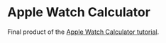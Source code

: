 # Apple Watch Calculator

Final product of the [Apple Watch Calculator tutorial](http://www.noodlewerk.com/blog/2015-01-10-Apple-Watch-Tutorial-Calculator/).